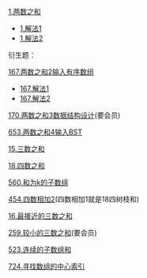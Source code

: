 

[1.两数之和](https://leetcode-cn.com/problems/two-sum/)
- [1.解法1](https://leetcode-cn.com/submissions/detail/19501050/)
- [1.解法2](https://leetcode-cn.com/submissions/detail/19501279/)

衍生题：

[167.两数之和2输入有序数组](https://leetcode-cn.com/problems/two-sum-ii-input-array-is-sorted/)
- [167.解法1](https://leetcode-cn.com/submissions/detail/19502460/)
- [167.解法2](https://leetcode-cn.com/submissions/detail/19503070/)


[170.两数之和3数据结构设计](https://leetcode-cn.com/problems/two-sum-iii-data-structure-design/)(要会员)

[653.两数之和4输入BST](https://leetcode-cn.com/problems/two-sum-iv-input-is-a-bst/)

[15.三数之和](https://leetcode-cn.com/problems/3sum/)

[18.四数之和](https://leetcode-cn.com/problems/4sum/)

[560.和为k的子数组](https://leetcode-cn.com/problems/subarray-sum-equals-k/)

[454.四数相加2](https://leetcode-cn.com/problems/4sum-ii/)(四数相加1就是18四树枝和)

[16.最接近的三数之和](https://leetcode-cn.com/problems/3sum-closest/)

[259.较小的三数之和](https://leetcode-cn.com/problems/3sum-smaller/)(要会员)

[523.连续的子数组和](https://leetcode-cn.com/problems/continuous-subarray-sum/)

[724.寻找数组的中心索引](https://leetcode-cn.com/problems/find-pivot-index/)
